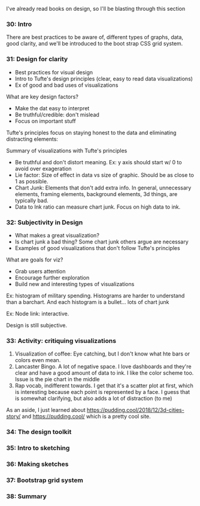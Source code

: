 I've already read books on design, so I'll be blasting through this section

### 30: Intro

  There are best practices to be aware of, different types of graphs, data, good clarity, and we'll be introduced to the boot strap CSS grid system.

### 31: Design for clarity

  * Best practices for visual design
  * Intro to Tufte's design principles (clear, easy to read data visualizations)
  * Ex of good and bad uses of visualizations

What are key design factors?
  * Make the dat easy to interpret
  * Be truthful/credible: don't mislead
  * Focus on important stuff

Tufte's principles focus on staying honest to the data and eliminating distracting elements:

Summary of visualizations with Tufte's principles
  * Be truthful and don't distort meaning. Ex: y axis should start w/ 0 to avoid over exageration
  * Lie factor: Size of effect in data vs size of graphic. Should be as close to 1 as possible.
  * Chart Junk: Elements that don't add extra info. In general, unnecessary elements, framing elements, background elements, 3d things, are typically bad.
  * Data to Ink ratio can measure chart junk. Focus on high data to ink.

### 32: Subjectivity in Design

  * What makes a great visualization?
  * Is chart junk a bad thing? Some chart junk others argue are necessary
  * Examples of good visualizations that don't follow Tufte's principles

What are goals for viz?
  * Grab users attention
  * Encourage further exploration
  * Build new and interesting types of visualizations

Ex: histogram of military spending. Histograms are harder to understand than a barchart. And each histogram is a bullet... lots of chart junk

Ex: Node link: interactive.

Design is still subjective. 

### 33: Activity: critiquing visualizations

1. Visualization of coffee: Eye catching, but I don't know what hte bars or colors even mean.
2. Lancaster Bingo. A lot of negative space. I love dashboards and they're clear and have a good amount of data to ink. I like the color scheme too. Issue is the pie chart in the middle
3. Rap vocab, indifferent towards. I get that it's a scatter plot at first, which is interesting because each point is represented by a face. I guess that is somewhat clarifying, but also adds a lot of distraction (to me)

As an aside, I just learned about https://pudding.cool/2018/12/3d-cities-story/ and https://pudding.cool/ which is a pretty cool site. 

### 34: The design toolkit
### 35: Intro to sketching
### 36: Making sketches
### 37: Bootstrap grid system
### 38: Summary